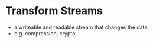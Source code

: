 
# Transform Streams

- a writeable and readable stream that changes the data
- e.g. compression, crypto

